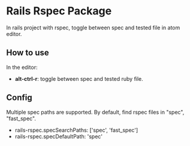 # Rails Rspec Package

In rails project with rspec, toggle between spec and tested file in atom editor.

## How to use

In the editor:

* __alt-ctrl-r__: toggle between spec and tested ruby file.

## Config

Multiple spec paths are supported. By default, find rspec files in "spec", "fast_spec".
* rails-rspec.specSearchPaths: ['spec', 'fast_spec']
* rails-rspec.specDefaultPath: 'spec'
